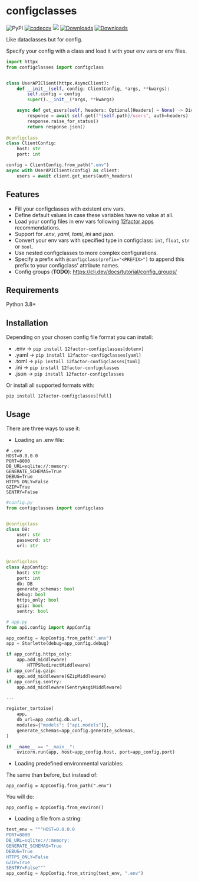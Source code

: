 # configclasses

![PyPI](https://img.shields.io/pypi/v/12factor-configclasses)
[![codecov](https://codecov.io/gh/headsrooms/configclasses/branch/master/graph/badge.svg?token=U0bxsmAUoe)](https://codecov.io/gh/headsrooms/configclasses)
<a href="https://codeclimate.com/github/kingoodie/configclasses/maintainability"><img src="https://api.codeclimate.com/v1/badges/9094f65f5caef64fb993/maintainability" /></a>
[![Downloads](https://pepy.tech/badge/12factor-configclasses)](https://pepy.tech/project/12factor-configclasses)
[![Downloads](https://pepy.tech/badge/12factor-configclasses/month)](https://pepy.tech/project/12factor-configclasses)


Like dataclasses but for config.

Specify your config with a class and load it with your env vars or env files.


```python
import httpx
from configclasses import configclass


class UserAPIClient(httpx.AsyncClient):
    def __init__(self, config: ClientConfig, *args, **kwargs):
        self.config = config
        super().__init__(*args, **kwargs)

    async def get_users(self, headers: Optional[Headers] = None) -> Dict[str, Any]:
        response = await self.get(f"{self.path}/users", auth=headers)
        response.raise_for_status()
        return response.json()
    
@configclass
class ClientConfig:
    host: str
    port: int

config = ClientConfig.from_path(".env")
async with UserAPIClient(config) as client:
    users = await client.get_users(auth_headers)
```

## Features

- Fill your configclasses with existent env vars.
- Define default values in case these variables have no value at all.
- Load your config files in env vars following [12factor apps](https://12factor.net) recommendations.
- Support for _.env_, _yaml_, _toml_, _ini_ and _json_.
- Convert your env vars with specified type in configclass: `int`, `float`, `str` or `bool`.
- Use nested configclasses to more complex configurations.
- Specify a prefix with `@configclass(prefix="<PREFIX>")` to append this prefix to your configclass'  attribute names.
- Config groups (__TODO__): https://cli.dev/docs/tutorial/config_groups/

## Requirements

Python 3.8+


## Installation

Depending on your chosen config file format you can install:

- .env  ->   ```pip install 12factor-configclasses[dotenv]```
- .yaml ->   ```pip install 12factor-configclasses[yaml]```
- .toml ->   ```pip install 12factor-configclasses[toml]```
- .ini  ->   ```pip install 12factor-configclasses```
- .json ->   ```pip install 12factor-configclasses```

Or install all supported formats with:

    pip install 12factor-configclasses[full]
    
## Usage

There are three ways to use it:

- Loading an .env file:

```.env
# .env
HOST=0.0.0.0
PORT=8000
DB_URL=sqlite://:memory:
GENERATE_SCHEMAS=True
DEBUG=True
HTTPS_ONLY=False
GZIP=True
SENTRY=False
```

```python
#config.py
from configclasses import configclass


@configclass
class DB:
    user: str
    password: str
    url: str


@configclass
class AppConfig:
    host: str
    port: int
    db: DB
    generate_schemas: bool
    debug: bool
    https_only: bool
    gzip: bool
    sentry: bool
```

```python
# app.py
from api.config import AppConfig

app_config = AppConfig.from_path(".env")
app = Starlette(debug=app_config.debug)

if app_config.https_only:
    app.add_middleware(
        HTTPSRedirectMiddleware)
if app_config.gzip:
    app.add_middleware(GZipMiddleware)
if app_config.sentry:
    app.add_middleware(SentryAsgiMiddleware)

...

register_tortoise(
    app,
    db_url=app_config.db.url,
    modules={"models": ["api.models"]},
    generate_schemas=app_config.generate_schemas,
)

if __name__ == "__main__":
    uvicorn.run(app, host=app_config.host, port=app_config.port)
```

    
- Loading predefined environmental variables:

The same than before, but instead of:

    app_config = AppConfig.from_path(".env")
    
You will do:

    app_config = AppConfig.from_environ()
    
- Loading a file from a string:

```python
test_env = """HOST=0.0.0.0
PORT=8000
DB_URL=sqlite://:memory:
GENERATE_SCHEMAS=True
DEBUG=True
HTTPS_ONLY=False
GZIP=True
SENTRY=False"""
app_config = AppConfig.from_string(test_env, ".env")
```

